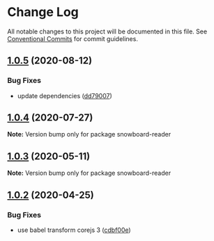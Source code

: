 # Change Log

All notable changes to this project will be documented in this file.
See [Conventional Commits](https://conventionalcommits.org) for commit guidelines.

## [1.0.5](https://github.com/bukalapak/snowboard/compare/snowboard-reader@1.0.4...snowboard-reader@1.0.5) (2020-08-12)


### Bug Fixes

* update dependencies ([dd79007](https://github.com/bukalapak/snowboard/commit/dd79007450a6a461849cd6dacfaa9eda00917c90))





## [1.0.4](https://github.com/bukalapak/snowboard/compare/snowboard-reader@1.0.3...snowboard-reader@1.0.4) (2020-07-27)

**Note:** Version bump only for package snowboard-reader





## [1.0.3](https://github.com/bukalapak/snowboard/compare/snowboard-reader@1.0.2...snowboard-reader@1.0.3) (2020-05-11)

**Note:** Version bump only for package snowboard-reader





## [1.0.2](https://github.com/bukalapak/snowboard/compare/snowboard-reader@1.0.1...snowboard-reader@1.0.2) (2020-04-25)


### Bug Fixes

* use babel transform corejs 3 ([cdbf00e](https://github.com/bukalapak/snowboard/commit/cdbf00e5f5911c4a49f6c2254a2dd1c7a87b0ace))

